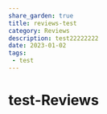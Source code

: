 ```yaml
---
share_garden: true
title: reviews-test
category: Reviews
description: test22222222
date: 2023-01-02
tags:
 - test
---
```

# test-Reviews






